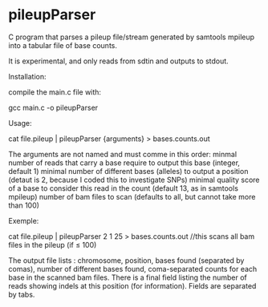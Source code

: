 # pileupParser
C program that parses a pileup file/stream generated by samtools mpileup into a tabular file of base counts.

It is experimental, and only reads from sdtin and outputs to stdout.

Installation:

compile the main.c file with:

gcc main.c -o pileupParser

Usage:

cat file.pileup | pileupParser {arguments} > bases.counts.out

The arguments are not named and must comme in this order:
minmal number of reads that carry a base require to output this base (integer, default 1)
minimal number of different bases (alleles) to output a position (detaut is 2, because I coded this to investigate SNPs)
minimal quality score of a base to consider this read in the count (default 13, as in samtools mpileup)
number of bam files to scan (defaults to all, but cannot take more than 100)


Exemple:

cat file.pileup | pileupParser 2 1 25 > bases.counts.out     //this scans all bam files in the pileup (if ≤ 100)

The output file lists : chromosome, position, bases found (separated by comas), number of different bases found,  coma-separated counts for each base in the scanned bam files.
There is a final field listing the number of reads showing indels at this position (for information).
Fields are separated by tabs.
